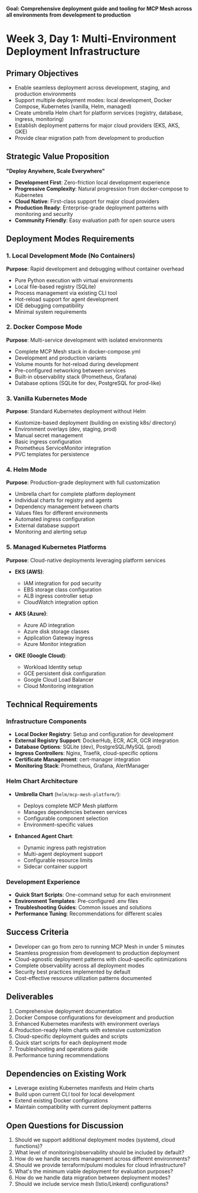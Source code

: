 **Goal: Comprehensive deployment guide and tooling for MCP Mesh across all environments from development to production**

# Week 3, Day 1: Multi-Environment Deployment Infrastructure

## Primary Objectives

- Enable seamless deployment across development, staging, and production environments
- Support multiple deployment modes: local development, Docker Compose, Kubernetes (vanilla, Helm, managed)
- Create umbrella Helm chart for platform services (registry, database, ingress, monitoring)
- Establish deployment patterns for major cloud providers (EKS, AKS, GKE)
- Provide clear migration path from development to production

## Strategic Value Proposition

**"Deploy Anywhere, Scale Everywhere"**

- **Development First**: Zero-friction local development experience
- **Progressive Complexity**: Natural progression from docker-compose to Kubernetes
- **Cloud Native**: First-class support for major cloud providers
- **Production Ready**: Enterprise-grade deployment patterns with monitoring and security
- **Community Friendly**: Easy evaluation path for open source users

## Deployment Modes Requirements

### 1. Local Development Mode (No Containers)

**Purpose**: Rapid development and debugging without container overhead

- Pure Python execution with virtual environments
- Local file-based registry (SQLite)
- Process management via existing CLI tool
- Hot-reload support for agent development
- IDE debugging compatibility
- Minimal system requirements

### 2. Docker Compose Mode

**Purpose**: Multi-service development with isolated environments

- Complete MCP Mesh stack in docker-compose.yml
- Development and production variants
- Volume mounts for hot-reload during development
- Pre-configured networking between services
- Built-in observability stack (Prometheus, Grafana)
- Database options (SQLite for dev, PostgreSQL for prod-like)

### 3. Vanilla Kubernetes Mode

**Purpose**: Standard Kubernetes deployment without Helm

- Kustomize-based deployment (building on existing k8s/ directory)
- Environment overlays (dev, staging, prod)
- Manual secret management
- Basic ingress configuration
- Prometheus ServiceMonitor integration
- PVC templates for persistence

### 4. Helm Mode

**Purpose**: Production-grade deployment with full customization

- Umbrella chart for complete platform deployment
- Individual charts for registry and agents
- Dependency management between charts
- Values files for different environments
- Automated ingress configuration
- External database support
- Monitoring and alerting setup

### 5. Managed Kubernetes Platforms

**Purpose**: Cloud-native deployments leveraging platform services

- **EKS (AWS)**:

  - IAM integration for pod security
  - EBS storage class configuration
  - ALB ingress controller setup
  - CloudWatch integration option

- **AKS (Azure)**:

  - Azure AD integration
  - Azure disk storage classes
  - Application Gateway ingress
  - Azure Monitor integration

- **GKE (Google Cloud)**:
  - Workload Identity setup
  - GCE persistent disk configuration
  - Google Cloud Load Balancer
  - Cloud Monitoring integration

## Technical Requirements

### Infrastructure Components

- **Local Docker Registry**: Setup and configuration for development
- **External Registry Support**: DockerHub, ECR, ACR, GCR integration
- **Database Options**: SQLite (dev), PostgreSQL/MySQL (prod)
- **Ingress Controllers**: Nginx, Traefik, cloud-specific options
- **Certificate Management**: cert-manager integration
- **Monitoring Stack**: Prometheus, Grafana, AlertManager

### Helm Chart Architecture

- **Umbrella Chart** (`helm/mcp-mesh-platform/`):

  - Deploys complete MCP Mesh platform
  - Manages dependencies between services
  - Configurable component selection
  - Environment-specific values

- **Enhanced Agent Chart**:
  - Dynamic ingress path registration
  - Multi-agent deployment support
  - Configurable resource limits
  - Sidecar container support

### Development Experience

- **Quick Start Scripts**: One-command setup for each environment
- **Environment Templates**: Pre-configured .env files
- **Troubleshooting Guides**: Common issues and solutions
- **Performance Tuning**: Recommendations for different scales

## Success Criteria

- Developer can go from zero to running MCP Mesh in under 5 minutes
- Seamless progression from development to production deployment
- Cloud-agnostic deployment patterns with cloud-specific optimizations
- Complete observability across all deployment modes
- Security best practices implemented by default
- Cost-effective resource utilization patterns documented

## Deliverables

1. Comprehensive deployment documentation
2. Docker Compose configurations for development and production
3. Enhanced Kubernetes manifests with environment overlays
4. Production-ready Helm charts with extensive customization
5. Cloud-specific deployment guides and scripts
6. Quick start scripts for each deployment mode
7. Troubleshooting and operations guide
8. Performance tuning recommendations

## Dependencies on Existing Work

- Leverage existing Kubernetes manifests and Helm charts
- Build upon current CLI tool for local development
- Extend existing Docker configurations
- Maintain compatibility with current deployment patterns

## Open Questions for Discussion

1. Should we support additional deployment modes (systemd, cloud functions)?
2. What level of monitoring/observability should be included by default?
3. How do we handle secrets management across different environments?
4. Should we provide terraform/pulumi modules for cloud infrastructure?
5. What's the minimum viable deployment for evaluation purposes?
6. How do we handle data migration between deployment modes?
7. Should we include service mesh (Istio/Linkerd) configurations?
